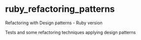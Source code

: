 # ruby_refactoring_patterns
Refactoring with Design patterns - Ruby version

Tests and some refactoring techniques applying design patterns

# 
